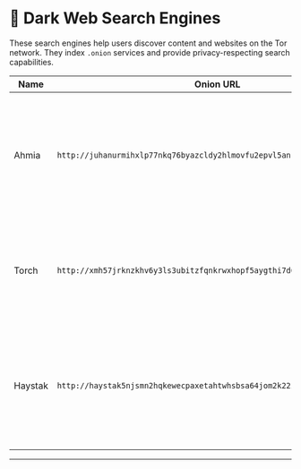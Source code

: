 # 🔎 Dark Web Search Engines

These search engines help users discover content and websites on the Tor network. They index `.onion` services and provide privacy-respecting search capabilities.

| Name           | Onion URL                                     | Description |
|----------------|-----------------------------------------------|-------------|
| Ahmia | `http://juhanurmihxlp77nkq76byazcldy2hlmovfu2epvl5ankdibsot4csyd.onion/` | One of the most popular dark web search engines. Filters out illegal content and offers a clean UI. |
| Torch | `http://xmh57jrknzkhv6y3ls3ubitzfqnkrwxhopf5aygthi7d6rplyvk3noyd.onion/` | Oldest active dark web search engine. Indexes millions of pages. Simple and fast. |
| Haystak | `http://haystak5njsmn2hqkewecpaxetahtwhsbsa64jom2k22z5afxhnpxfid.onion/` | Advanced search engine with over 1.5 billion pages indexed. Offers premium tools for researchers. |

---
